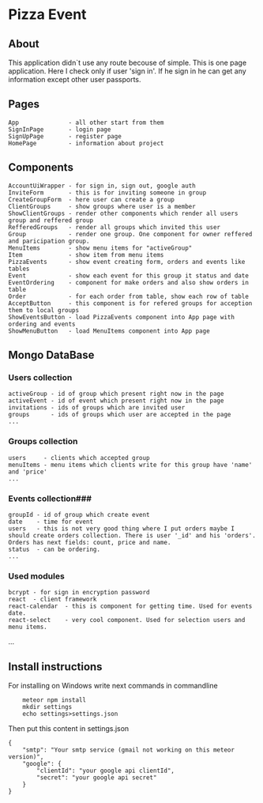 Pizza Event
===================

## About ##
This application didn`t use any route becouse of simple. 
This is one page application. Here I check only 
if user 'sign in'. If he sign in he can get any information except other user passports.

## Pages ##
    App              - all other start from them
    SignInPage       - login page
    SignUpPage       - register page
    HomePage         - information about project

## Components ##
    AccountUiWrapper - for sign in, sign out, google auth
    InviteForm       - this is for inviting someone in group
    CreateGroupForm  - here user can create a group
    ClientGroups     - show groups where user is a member 
    ShowClientGroups - render other components which render all users group and reffered group
    RefferedGroups   - render all groups which invited this user
    Group            - render one group. One component for owner reffered and paricipation group.
    MenuItems        - show menu items for "activeGroup"
    Item             - show item from menu items
    PizzaEvents      - show event creating form, orders and events like tables
    Event            - show each event for this group it status and date
    EventOrdering    - component for make orders and also show orders in table
    Order            - for each order from table, show each row of table
    AcceptButton     - this component is for refered groups for acception them to local groups
    ShowEventsButton - load PizzaEvents component into App page with ordering and events
    ShowMenuButton   - load MenuItems component into App page

## Mongo DataBase ##

 ### Users collection ###
    activeGroup - id of group which present right now in the page
    activeEvent - id of event which present right now in the page 
    invitations - ids of groups which are invited user
    groups      - ids of groups which user are accepted in the page
    ...

 ### Groups collection ###
    users     - clients which accepted group
    menuItems - menu items which clients write for this group have 'name' and 'price'
    ...

 ### Events collection###
    groupId - id of group which create event
    date    - time for event 
    users   - this is not very good thing where I put orders maybe I should create orders collection. There is user '_id' and his 'orders'. Orders has next fields: count, price and name.
    status  - can be ordering. 
    ...

 ### Used modules ###
    bcrypt - for sign in encryption password
    react  - client framework
    react-calendar  - this is component for getting time. Used for events date.
    react-select    - very cool component. Used for selection users and menu items.
...

## Install instructions ##
For installing on Windows write next commands in commandline
```
    meteor npm install
    mkdir settings
    echo settings>settings.json
```
Then put this content in settings.json
```
{
    "smtp": "Your smtp service (gmail not working on this meteor version)",
    "google": {
        "clientId": "your google api clientId",
        "secret": "your google api secret"
    }
}
```
